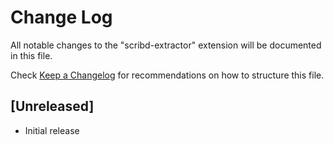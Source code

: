 # Change Log

All notable changes to the "scribd-extractor" extension will be documented in this file.

Check [Keep a Changelog](http://keepachangelog.com/) for recommendations on how to structure this file.

## [Unreleased]

- Initial release